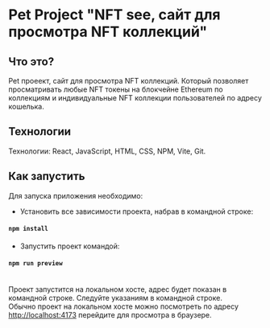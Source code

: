 # Pet Project "NFT see, сайт для просмотра NFT коллекций"

## Что это?
Pet проеект, сайт для просмотра NFT коллекций. Который позволяет просматривать любые NFT токены на блокчейне Ethereum по коллекциям и индивидуальные NFT коллекции пользователей по адресу кошелька. 

## Технологии
Технологии: React, JavaScript, HTML, CSS, NPM, Vite, Git. <br>

## Как запустить<br>
Для запуска приложения необходимо:<br>

* Установить все зависимости проекта, набрав в командной строке:

#### `npm install`

* Запустить проект командой:

#### `npm run preview`


<br>Проект запустится на локальном хосте, адрес будет показан в командной строке. Следуйте указаниям в командной строке.<br>
Обычно проект на локальном хосте можно посмотреть по адресу [http://localhost:4173](http://localhost:4173) перейдите для просмотра в браузере.

